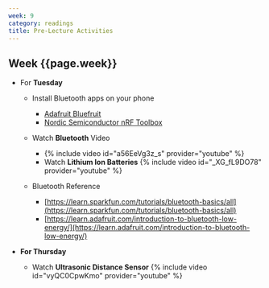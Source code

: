 ```yaml
---
week: 9
category: readings
title: Pre-Lecture Activities
---
```


## Week {{page.week}}

* For **Tuesday**
  * Install Bluetooth apps on your phone
    - [Adafruit Bluefruit](https://learn.adafruit.com/bluefruit-le-connect)
    - [Nordic Semiconductor nRF Toolbox](https://www.nordicsemi.com/Software-and-Tools/Development-Tools/nRF-Toolbox)
  * Watch **Bluetooth** Video

    * {% include video id="a56EeVg3z_s" provider="youtube" %}
    * Watch **Lithium Ion Batteries**
      {% include video id="_XG_fL9DO78" provider="youtube" %}
  * Bluetooth Reference
    * [https://learn.sparkfun.com/tutorials/bluetooth-basics/all](https://learn.sparkfun.com/tutorials/bluetooth-basics/all)
    * [https://learn.adafruit.com/introduction-to-bluetooth-low-energy/](https://learn.adafruit.com/introduction-to-bluetooth-low-energy/)



* **For Thursday**

  * Watch **Ultrasonic Distance Sensor**
    {% include video id="vyQC0CpwKmo" provider="youtube" %}
  